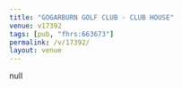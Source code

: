 ```yaml
---
title: "GOGARBURN GOLF CLUB - CLUB HOUSE"
venue: v17392
tags: [pub, "fhrs:663673"]
permalink: /v/17392/
layout: venue
---
```

null
